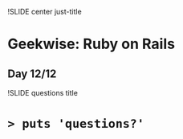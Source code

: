 !SLIDE center just-title
# Geekwise: Ruby on Rails

## Day 12/12

!SLIDE questions title

# `> puts 'questions?'`
